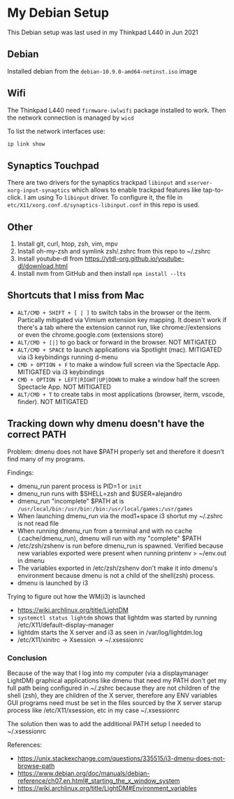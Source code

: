 # My Debian Setup

This Debian setup was last used in my Thinkpad L440 in Jun 2021

## Debian

Installed debian from the `debian-10.9.0-amd64-netinst.iso` image 

## Wifi

The Thinkpad L440 need `firmware-iwlwifi` package installed to work. Then the network connection is managed by `wicd`

To list the network interfaces use:

```sh
ip link show
```

## Synaptics Touchpad

There are two drivers for the synaptics trackpad `libinput` and `xserver-xorg-input-synaptics` which allows to enable trackpad features like tap-to-click. I am using To `libinput` driver. To configure it, the file in `etc/X11/xorg.conf.d/synaptics-libinput.conf` in this repo is used.

## Other

1. Install git, curl, htop, zsh, vim, mpv
2. Install oh-my-zsh and symlink zsh/.zshrc from this repo to ~/.zshrc
3. Install youtube-dl from https://ytdl-org.github.io/youtube-dl/download.html
4. Install nvm from GitHub and then install `npm install --lts`

## Shortcuts that I miss from Mac

* `ALT/CMD + SHIFT + [ | ]` to switch tabs in the browser or the iterm. Partically mitigated via Vimium extension key mapping. It doesn't work if there's a tab where the extension cannot run, like chrome://extensions or even the chrome.google.com (extensions store) 
* `ALT/CMD + [|]` to go back or forward in the browser. NOT MITIGATED 
* `ALT/CMD + SPACE` to launch applications via Spotlight (mac). MITIGATED via i3 keybindings running d-menu
* `CMD + OPTION + F` to make a window full screen via the Spectacle App. MITIGATED via i3 keybindings 
* `CMD + OPTION + LEFT|RIGHT|UP|DOWN` to make a window half the screen Spectacle App. NOT MITIGATED 
* `ALT/CMD + T` to create tabs in most applications (browser, iterm, vscode, finder). NOT MITIGATED

## Tracking down why dmenu doesn't have the correct PATH

Problem: dmenu does not have $PATH properly set and therefore it doesn't find many of my programs.

Findings:

* dmenu_run parent process is PID=1 or `init`
* dmenu_run runs with $SHELL=zsh and $USER=alejandro
* dmenu_run "incomplete" $PATH at is `/usr/local/bin:/usr/bin:/bin:/usr/local/games:/usr/games`
* When launching dmenu_run via the mod1+space i3 shortut my ~/.zshrc is not read file
* When running dmenu_run from a terminal and with no cache (.cache/dmenu_run), dmenu will run with my "complete" $PATH
* /etc/zsh/zshenv is run before dmenu_run is spawned. Verified because new variables exported were present when running printenv > ~/env.out in dmenu
* The variables exported in /etc/zsh/zshenv don't make it into dmenu's environment because dmenu is not a child of the shell(zsh) process.
* dmenu is launched by i3 

Trying to figure out how the WM(i3) is launched

* https://wiki.archlinux.org/title/LightDM
* `systemctl status lightdm` shows that lightdm was started by running /etc/X11/default-display-manager
* lightdm starts the X server and i3 as seen in /var/log/lightdm.log
* /etc/X11/xinitrc -> Xsession -> ~/.xsessionrc

### Conclusion
Because of the way that I log into my computer (via a displaymanager LightDM) graphical applications like dmenu that need my PATH don't get my full path being configured in ~/.zshrc because they are not children of the shell (zsh), they are children of the X server, therefore any ENV variables GUI programs need must be set in the files sourced by the X server starup process like /etc/X11/xsession, etc in my case ~/.xsessionrc

The solution then was to add the additional PATH setup I needed to ~/.xsessionrc

References:
* https://unix.stackexchange.com/questions/335515/i3-dmenu-does-not-browse-path
* https://www.debian.org/doc/manuals/debian-reference/ch07.en.html#_starting_the_x_window_system
* https://wiki.archlinux.org/title/LightDM#Environment_variables

